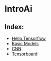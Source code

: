 # IntroAi

## Index:

- [Hello Tensorflow](Notebook/01_Hello_Tensorflow.ipynb)
- [Basic Models](Notebook/02_Basic_Models.ipynb)
- [CNN](Notebook/02_2_Convolutional_Network_.ipynb)
- [Tensorboard](Notebook/03_Tensorboard.ipynb)
